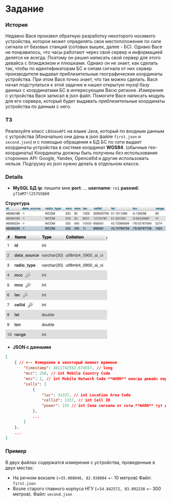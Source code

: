 # Задание

### История

Недавно Вася произвел обратную разработку некоторого носимого устройства, которое может определять свое местоположение по силе сигнала от базовых станций (сотовых вышек, далее - БС). Однако Васе не понравилось, что часы работают через свой сервер и информацией делятся не всегда. Поэтому он решил написать свой сервер для этого девайса с блэкджэком и плюшками. Однако он не знает, как сделать так, чтобы по идентификаторам БС и силам сигнала от них сервер производителя выдавал приблизительные географические координаты устройства. При этом Вася точно знает, что так можно сделать. Вася начал подступаться к этой задачке и нашел открытую mysql базу данных с координатами БС в интересующем Васю регионе. Измерения с устройства Вася записал в json файл. Помогите Васе написать модуль для его сервера, который будет выдавать приблизительные координаты устройства по данным с него.

### ТЗ

Реализуйте класс `LBSGeoAPI` на языке Java, который по входным данным с устройства (Изначально они даны в json файле `first.json` и `second.json`) и с помощью обращения к БД БС по сети выдает координаты устройства в системе координат **WGS84**. (обычные гео-координаты) Координаты должны быть получены _без_ использования сторонних API: Google, Yandex, Opencellid и другие использовать нельзя. Подгрузку из json нужно делать в отдельном классе.

### Details

 - **MySQL БД**
 **ip**: пишите мне
 **port**: ...
 **username**: `ro1`
 **passwd**: `y71mM7!l257G5Q60`

**Структура**
![См файлик](db.png "db structure")
![См файлик](db1.png "db structure")

 - **JSON с данными**
```json
[
    { // <-- Измерение в некоторый момент времени
        "timestamp": 1611742552.674557, // long
        "mcc": 250, // int Mobile Country Code
        "mnc": 1, // int Mobile Network Code **WARN** иногда девайс передает код сети 255 и врет. Код сети всегда 1.
        "cells": [
            {
                "lac": 31337, // int Location Area Code
                "cellid": 1337, // int Cell ID
                "power": 155 // int Сила сигнала от соты **WARN** тут должны были быть децибеллы, но китайцы прикольнулись :)
            },
            ...
        ]
    },
    ...
]
```

### Пример

В двух файлах содержатся измерения с устройства, проведенные в двух местах:
 - На речном вокзале (~`55.008046, 82.938004` +- 10 метров)
    Файл: `first.json`
 - Возле старого главного корпуса НГУ (~`54.842572, 83.092238` +- 300 метров).
    Файл: `second.json`
